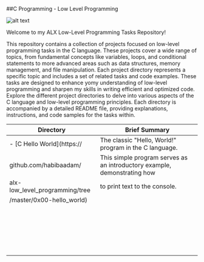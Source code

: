 ##C Programming - Low Level Programming

![alt text](https://wallpaperaccess.com/full/1537294.png)

Welcome to my ALX Low-Level Programming Tasks Repository!

This repository contains a collection of projects focused on low-level programming tasks in the C language. These projects cover a wide range of topics, from fundamental concepts like variables, loops, and conditional statements to more advanced areas such as data structures, memory management, and file manipulation.
Each project directory represents a specific topic and includes a set of related tasks and code examples. These tasks are designed to enhance yomy  understanding of low-level programming and sharpen my skills in writing efficient and optimized code.
Explore the different project directories to delve into various aspects of the C language and low-level programming principles. Each directory is accompanied by a detailed README file, providing explanations, instructions, and code samples for the tasks within.



<b>Directory</b>                       |     <b>Brief Summary</b>
---------------------------------------|--------------------------------------------------------
- [C Hello World](https://             |  The classic "Hello, World!" program in the C language.
github.com/habibaadam/                 |  This simple program serves as an introductory example, demonstrating how 
alx-low_level_programming/tree         | to print text to the console.
/master/0x00-hello_world)              |
				                       |
				                       |
				                       |
				                       |
				                       |
				                       |
				                       |
				                       |
				                       |
				                       |
				                       |
				                       |
				                       |
				                       |
				                       |
				                       |
				                       |
				                       |
				                       |
				                       |
				                       |
				                       |

